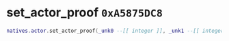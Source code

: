 # set_actor_proof `0xA5875DC8`

```lua
natives.actor.set_actor_proof(_unk0 --[[ integer ]], _unk1 --[[ integer ]])
```